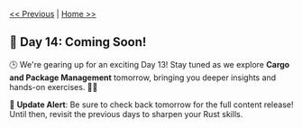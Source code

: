 [<< Previous](../13_Testing/13_testing.md) | [Home >>](../README.md#-day-1---introduction-to-rust)

## 🚀 Day 14: Coming Soon!

🕒 We're gearing up for an exciting Day 13! Stay tuned as we explore **Cargo and Package Management** tomorrow, bringing you deeper insights and hands-on exercises. 🔧✨

🔔 **Update Alert**: Be sure to check back tomorrow for the full content release! Until then, revisit the previous days to sharpen your Rust skills. 
